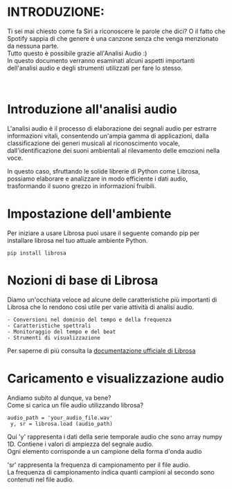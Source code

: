 # INTRODUZIONE:
Ti sei mai chiesto come fa Siri a riconoscere le parole che dici? O il fatto che Spotify sappia di che genere è una canzone 
senza che venga menzionato da nessuna parte.
<BR>
Tutto questo è possibile grazie all'Analisi Audio :)
<BR>
In questo documento verranno esaminati alcuni aspetti importanti dell'analisi audio e degli strumenti utilizzati per fare lo 
stesso.
<BR>

<BR>

# Introduzione all'analisi audio
L'analisi audio è il processo di elaborazione dei segnali audio per estrarre informazioni vitali, consentendo un'ampia gamma di 
applicazioni, dalla classificazione dei generi musicali al riconoscimento vocale, dall'identificazione dei suoni ambientali al 
rilevamento delle emozioni nella voce.
<BR>

In questo caso, sfruttando le solide librerie di Python come Librosa, possiamo elaborare e analizzare in modo efficiente i dati
audio, trasformando il suono grezzo in informazioni fruibili.
<BR>

# Impostazione dell'ambiente
Per iniziare a usare Librosa puoi usare il seguente comando pip per installare librosa nel tuo attuale ambiente Python.
```console
pip install librosa
```

# Nozioni di base di Librosa
Diamo un'occhiata veloce ad alcune delle caratteristiche più importanti di Librosa che lo rendono così utile per varie attività 
di analisi audio.

    - Conversioni nel dominio del tempo e della frequenza
    - Caratteristiche spettrali
    - Monitoraggio del tempo e del beat
    - Strumenti di visualizzazione

Per saperne di più consulta la [documentazione ufficiale di Librosa](https://librosa.org/doc/latest/index.html)

# Caricamento e visualizzazione audio
Andiamo subito al dunque, va bene?<BR>
Come si carica un file audio utilizzando librosa?                                                                                <BR>
```console
audio_path = 'your_audio_file.wav'
 y, sr = librosa.load (audio_path)
 ```

 Qui 'y' rappresenta i dati della serie temporale audio che sono array numpy 1D. Contiene i valori di ampiezza del segnale audio.<BR>
 Ogni elemento corrisponde a un campione della forma d'onda audio

 'sr' rappresenta la frequenza di campionamento per il file audio.                                                               <BR>
 La frequenza di campionamento indica quanti campioni al secondo sono contenuti nel file audio.